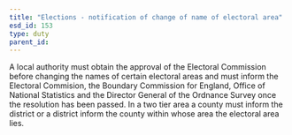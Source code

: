 ```yaml
---
title: "Elections - notification of change of name of electoral area"
esd_id: 153
type: duty
parent_id:  
---
```


A local authority must obtain the approval of the Electoral Commission before changing the names of certain electoral areas and must inform the Electoral Commision, the Boundary Commission for England, Office of National Statistics and the Director General of the Ordnance Survey once the resolution has been passed.      In a two tier area a county must inform the district or a district inform the county within whose area the electoral area lies.

